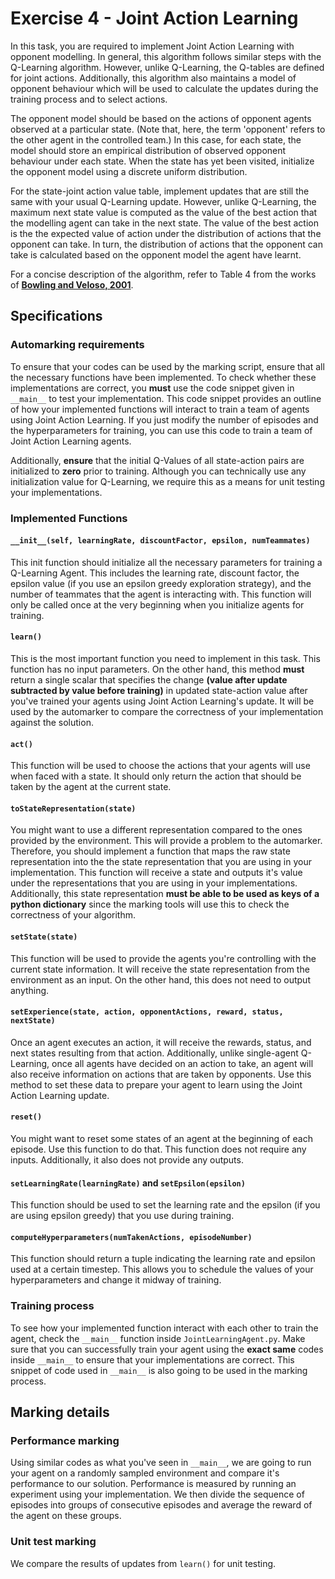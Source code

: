 # Exercise 4 - Joint Action Learning

In this task, you are required to implement Joint Action Learning with opponent modelling. In general, this algorithm follows similar steps with the Q-Learning algorithm. However, unlike Q-Learning, the Q-tables are defined for joint actions. Additionally, this algorithm also maintains a model of opponent behaviour which will be used to calculate the updates during the training process and to select actions. 

The opponent model should be based on the actions of opponent agents observed at a particular state. (Note that, here, the term 'opponent' refers to the other agent in the controlled team.) In this case, for each state, the model should store an empirical distribution of observed opponent behaviour under each state. When the state has yet been visited, initialize the opponent model using a discrete uniform distribution.

For the state-joint action value table, implement updates that are still the same with your usual Q-Learning update. However, unlike Q-Learning, the maximum next state value is computed as the value of the best action that the modelling agent can take in the next state. The value of the best action is the the expected value of action under the distribution of actions that the opponent can take. In turn, the distribution of actions that the opponent can take is calculated based on the opponent model the agent have learnt.

For a concise description of the algorithm, refer to Table 4 from the works of [**Bowling and Veloso, 2001**](http://www.cs.cmu.edu/~mmv/papers/02aij-mike.pdf).

## Specifications
### Automarking requirements
To ensure that your codes can be used by the marking script, ensure that all the necessary functions have been implemented. To check whether these implementations are correct, you **must** use the code snippet given in `__main__` to test your implementation. This code snippet provides an outline of how your implemented functions will interact to train a team of agents using Joint Action Learning. If you just modify the number of episodes and the hyperparameters for training, you can use this code to train a team of Joint Action Learning agents.

Additionally, **ensure** that the initial Q-Values of all state-action pairs are initialized to **zero** prior to training. Although you can technically use any initialization value for Q-Learning, we require this as a means for unit testing your implementations.

### Implemented Functions
#### `__init__(self, learningRate, discountFactor, epsilon, numTeammates)`
This init function should initialize all the necessary parameters for training a Q-Learning Agent. This includes the learning rate, discount factor, the epsilon value (if you use an epsilon greedy exploration strategy), and the number of teammates that the agent is interacting with. This function will only be called once at the very beginning when you initialize agents for training.

#### `learn()`
This is the most important function you need to implement in this task. This function has no input parameters. On the other hand, this method **must** return a single scalar that specifies the change **(value after update subtracted by value before training)** in updated state-action value after you've trained your agents using Joint Action Learning's update. It will be used by the automarker to compare the correctness of your implementation against the solution.

#### `act()`
This function will be used to choose the actions that your agents will use when faced with a state. It should only return the action that should be taken by the agent at the current state.

#### `toStateRepresentation(state)`
You might want to use a different representation compared to the ones provided by the environment. This will provide a problem to the automarker. Therefore, you should implement a function that maps the raw state representation into the the state representation that you are using in your implementation. This function will receive a state and outputs it's value under the representations that you are using in your implementations. Additionally, this state representation **must be able to be used as keys of a python dictionary** since the marking tools will use this to check the correctness of your algorithm.

#### `setState(state)`
This function will be used to provide the agents you're controlling with the current state information. It will receive the state representation from the environment as an input. On the other hand, this does not need to output anything.

#### `setExperience(state, action, opponentActions, reward, status, nextState)`
Once an agent executes an action, it will receive the rewards, status, and next states resulting from that action. Additionally, unlike single-agent Q-Learning, once all agents have decided on an action to take, an agent will also receive information on actions that are taken by opponents. Use this method to set these data to prepare your agent to learn using the Joint Action Learning update.

#### `reset()`
You might want to reset some states of an agent at the beginning of each episode. Use this function to do that. This function does not require any inputs. Additionally, it also does not provide any outputs.

#### `setLearningRate(learningRate)` and `setEpsilon(epsilon)`
This function should be used to set the learning rate and the epsilon (if you are using epsilon greedy) that you use during training. 

#### `computeHyperparameters(numTakenActions, episodeNumber)`
This function should return a tuple indicating the learning rate and epsilon used at a certain timestep. This allows you to schedule the values of your hyperparameters and change it midway of training.

### Training process
To see how your implemented function interact with each other to train the agent, check the `__main__` function inside `JointLearningAgent.py`. Make sure that you can successfully train your agent using the **exact same** codes inside `__main__` to ensure that your implementations are correct. This snippet of code used in `__main__` is also going to be used in the marking process.

## Marking details
### Performance marking
Using similar codes as what you've seen in `__main__`, we are going to run your agent on a randomly sampled environment and compare it's performance to our solution. Performance is measured by running an experiment using your implementation. We then divide the sequence of episodes into groups of consecutive episodes and average the reward of the agent on these groups.

### Unit test marking
We compare the results of updates from `learn()` for unit testing.
